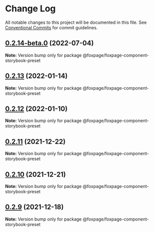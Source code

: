 # Change Log

All notable changes to this project will be documented in this file.
See [Conventional Commits](https://conventionalcommits.org) for commit guidelines.

## [0.2.14-beta.0](https://github.com/foxpage/foxpage-component-framework/compare/@foxpage/foxpage-component-storybook-preset@0.2.13...@foxpage/foxpage-component-storybook-preset@0.2.14-beta.0) (2022-07-04)

**Note:** Version bump only for package @foxpage/foxpage-component-storybook-preset





## [0.2.13](https://github.com/foxpage/foxpage-component-framework/compare/@foxpage/foxpage-component-storybook-preset@0.2.12...@foxpage/foxpage-component-storybook-preset@0.2.13) (2022-01-14)

**Note:** Version bump only for package @foxpage/foxpage-component-storybook-preset





## [0.2.12](https://github.com/foxpage/foxpage-component-framework/compare/@foxpage/foxpage-component-storybook-preset@0.2.11...@foxpage/foxpage-component-storybook-preset@0.2.12) (2022-01-10)

**Note:** Version bump only for package @foxpage/foxpage-component-storybook-preset





## [0.2.11](https://github.com/foxfamily/foxpage-component-framework/compare/@foxpage/foxpage-component-storybook-preset@0.2.10...@foxpage/foxpage-component-storybook-preset@0.2.11) (2021-12-22)

**Note:** Version bump only for package @foxpage/foxpage-component-storybook-preset





## [0.2.10](https://github.com/foxfamily/foxpage-component-framework/compare/@foxpage/foxpage-component-storybook-preset@0.2.9...@foxpage/foxpage-component-storybook-preset@0.2.10) (2021-12-21)

**Note:** Version bump only for package @foxpage/foxpage-component-storybook-preset





## [0.2.9](https://github.com/foxfamily/foxpage-component-framework/compare/@foxpage/foxpage-component-storybook-preset@0.2.8...@foxpage/foxpage-component-storybook-preset@0.2.9) (2021-12-18)

**Note:** Version bump only for package @foxpage/foxpage-component-storybook-preset
